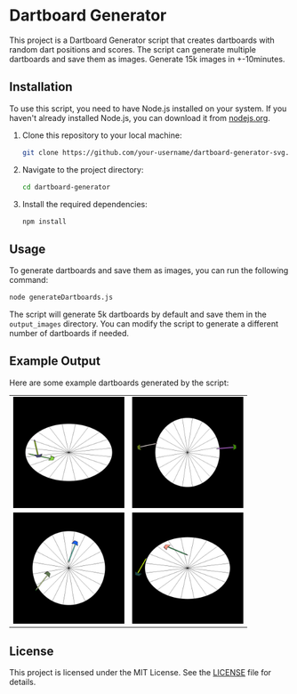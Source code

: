 # Dartboard Generator

This project is a Dartboard Generator script that creates dartboards with random dart positions and scores. The script can generate multiple dartboards and save them as images. Generate 15k images in +-10minutes.

## Installation

To use this script, you need to have Node.js installed on your system. If you haven't already installed Node.js, you can download it from [nodejs.org](https://nodejs.org/).

1. Clone this repository to your local machine:

    ```bash
    git clone https://github.com/your-username/dartboard-generator-svg.git
    ```

2. Navigate to the project directory:

    ```bash
    cd dartboard-generator
    ```

3. Install the required dependencies:

    ```bash
    npm install
    ```

## Usage

To generate dartboards and save them as images, you can run the following command:

```bash
node generateDartboards.js
```

The script will generate 5k dartboards by default and save them in the `output_images` directory. You can modify the script to generate a different number of dartboards if needed.

## Example Output

Here are some example dartboards generated by the script:

<table>
  <tr>
    <td><img src="examples/ex1.png" alt="Example 1" width="200"/></td>
    <td><img src="examples/ex2.png" alt="Example 2" width="200"/></td>
  </tr>
  <tr>
    <td><img src="examples/ex3.png" alt="Example 3" width="200"/></td>
    <td><img src="examples/ex4.png" alt="Example 4" width="200"/></td>
  </tr>
</table>

## License

This project is licensed under the MIT License. See the [LICENSE](LICENSE) file for details.
